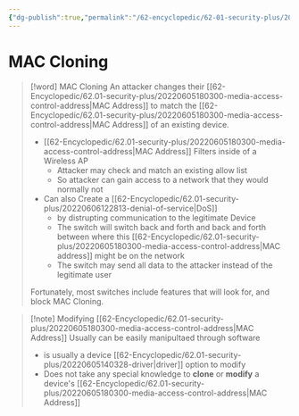 ```yaml
---
{"dg-publish":true,"permalink":"/62-encyclopedic/62-01-security-plus/20220605183721-mac-cloning/","dgHomeLink":true,"dgPassFrontmatter":false}
---
```



# MAC Cloning

>[!word] MAC Cloning
> An attacker changes their [[62-Encyclopedic/62.01-security-plus/20220605180300-media-access-control-address|MAC Address]] to match the [[62-Encyclopedic/62.01-security-plus/20220605180300-media-access-control-address|MAC Address]] of an existing device. 
> - [[62-Encyclopedic/62.01-security-plus/20220605180300-media-access-control-address|MAC Address]] Filters inside of a Wireless AP 
>     - Attacker may check and match an existing allow list 
>     - So attacker can gain access to a network that they would normally not 
> - Can also Create a [[62-Encyclopedic/62.01-security-plus/20220606122813-denial-of-service|DoS]] 
>     - by distrupting communication to the legitimate Device 
>     - The switch will switch back and forth and back and forth between where this [[62-Encyclopedic/62.01-security-plus/20220605180300-media-access-control-address|MAC address]] might be on the network 
>     - The switch may send all data to the attacker instead of the legitimate user 
> 
> Fortunately, most switches include features that will look for, and block MAC Cloning. 

> [!note] Modifying [[62-Encyclopedic/62.01-security-plus/20220605180300-media-access-control-address|MAC Address]] 
> Usually can be easily manipultaed through software 
> - is usually a device [[62-Encyclopedic/62.01-security-plus/20220605140328-driver|driver]] option to modify 
> - Does not take any special knowledge to **clone** or **modify** a device's [[62-Encyclopedic/62.01-security-plus/20220605180300-media-access-control-address|MAC Address]] 
